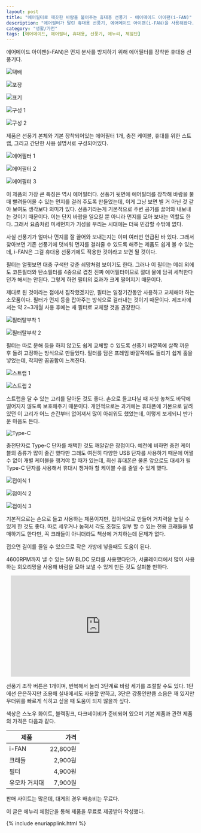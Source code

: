 ```yaml
---
layout: post
title: "에어필터로 깨끗한 바람을 불어주는 휴대용 선풍기 - 에어메이드 아이팬(i-FAN)"
description: "에어필터가 달린 휴대용 선풍기, 에어메이드 아이팬(i-FAN)을 사용해봤다."
category: "생활/가전"
tags: [에어메이드, 에어필터, 휴대용, 선풍기, 에누리, 체험단]
---
```


에어메이드 아이팬(i-FAN)은
먼지 분사를 방지하기 위해 에어필터를 장착한 휴대용 선풍기다.

![택배](https://lh3.googleusercontent.com/iRSr4WL6JllBzbe_g6ZPt1kyREvoHIITC6vSgCmgeK4HuwdNlx540LInj9uyRT2otSKXFLW57K5_SQ=s480)

![포장](https://lh3.googleusercontent.com/-kUWiNWmKTeV5wT2zdS--H1pgkDdWS4S5o9iHD7hXw3bAUXXjVBm4lhLSOKmwSibQmiqQdVyNOT2GQ=s480)

![표기](https://lh3.googleusercontent.com/nYz3Hw8mF-bpIGhzJqckLG9xTE1iEr9c0doUP529pNZLtH8oBNxjraC1k3iaeAfI5zb55m3IDtBTbQ=s480)

![구성 1](https://lh3.googleusercontent.com/hHQBwiFHldriKJwv82oEWP8PdOzhTzaZuYd-cWV2MwmxLP_QtG_fwdc8BNQjdSDRuky_t4ZRPdFGTg=s480)

![구성 2](https://lh3.googleusercontent.com/aWpare3m6FmNrYweqPqfkhIaXUnlgpWFxSV56RJ_1bxnS3-wOe8RfxRD9LdIhmX2X9O2Omaqk0izjA=s480)

제품은 선풍기 본체와
기본 장착되어있는 에어필터 1개,
충전 케이블,
휴대를 위한 스트랩,
그리고 간단한 사용 설명서로 구성되어있다.

![에어필터 1](https://lh3.googleusercontent.com/bwPuy7ArI-neI-tIXOsc6mNY-7GWSlOp_tix7sGZqWxnyHdJeqzmYHWkTx5TvItKjkCA6ti7WHumCQ=s480)

![에어필터 2](https://lh3.googleusercontent.com/mJKzngOE37zDiHettWeVJtBpuwEKC1A0PMSA2p1Uk5HZVi5l2kYgLaBJ-rnmZiefRvrITn7t80JfOA=s480)

![에어필터 3](https://lh3.googleusercontent.com/J412Zh03FxrT0fbpMiLdMbGuB-QlGOE2k7MhrTneIDtgZs9gNYaZc-DscFbFaym23A5wLzhdqBR9xQ=s480)

이 제품의 가장 큰 특징은 역시 에어필터다.
선풍기 뒷면에 에어필터를 장착해
바람을 불 때 빨려들어올 수 있는 먼지를 걸러 주도록 만들었는데,
이게 그냥 보면 별 거 아닌 것 같아 보여도 생각보다 의미가 있다.
선풍기라는게 기본적으로 주변 공기를 끌어와 내보내는 것이기 때문이다.
이는 단지 바랍을 일으킬 뿐 아니라 먼지를 모아 보내는 역할도 한다.
그래서 요즘처럼 미세먼지가 기성을 부리는 시대에는 더욱 민감할 수밖에 없다.

사실 선풍기가 얼마나 먼지를 잘 끌어와 보내는지는 이미 여러번 언급된 바 있다.
그래서 찾아보면 기존 선풍기에 덧씌워 먼지를 걸러줄 수 있도록 해주는 제품도 쉽게 볼 수 있는데,
i-FAN은 그걸 휴대용 선풍기에도 적용한 것이라고 보면 될 것이다.

필터는 얼핏보면 대충 구색만 갖춘 쇠망처럼 보이기도 한다.
그러나 이 필터는 메쉬 외에도 코튼필터와 탄소필터를 4중으로 겹친 진짜 에어필터이므로
절대 물에 담궈 세척한다던가 해서는 안된다.
그렇게 하면 필터의 효과가 크게 떨어지기 때문이다.

제대로 된 것이라는 점에서 짐작했겠지만,
필터는 일정기간동안 사용하고 교체해야 하는 소모품이다.
필터가 먼지 등을 잡아주는 방식으로 걸러내는 것이기 때문이다.
제조사에서는 약 2~3개월 사용 후에는 새 필터로 교체할 것을 권장한다.

![필터탈부착 1](https://lh3.googleusercontent.com/6p34ZY9dFnNkVgZMezalXyTgybmmfv2z5Gzbmi48ksne72ZzmsJDPhd2-8LK9pXMDSJs1uaNjx19HA=s480)

![필터탈부착 2](https://lh3.googleusercontent.com/dApCgwuSCRNZ4J7jA8ZY6WHeUrON3jrYgH76F7z3hmPeFO9epe9UDo-xRvR1W6DpXqRg2v0BITCTPw=s480)

필터는 따로 분해 등을 하지 않고도 쉽게 교체할 수 있도록
선풍기 바깥쪽에 살짝 끼운 후 돌려 고정하는 방식으로 만들었다.
필터를 담은 프레임 바깥쪽에도 돌리기 쉽게 홈을 넣었는데,
작지만 꼼꼼함이 느껴진다.

![스트랩 1](https://lh3.googleusercontent.com/hG168sMFXHO9NbpKp1Y-RfAQpj-5bQuEkOfBAK0aqjSfe2VAkScu1VQGju-RsLe6i3IqAU9Dntg9fQ=s480)

![스트랩 2](https://lh3.googleusercontent.com/89bUEiQEWxRl9FBZ6zU0odF7c23xjYncPsF8KVQhaD8FCHGwbPPo4-bslRzc4hubswGeEseZTJi4NQ=s480)

스트랩을 달 수 있는 고리를 달아둔 것도 좋다.
손으로 들고다닐 때 자칫 놓쳐도 바닥에 떨어지지 않도록 보호해주기 때문이다.
개인적으로는 과거에는 휴대폰에 기본으로 달려있던 이 고리가 어느 순간부터 없어져서 많이 아쉬워도 했었는데,
이렇게 보게되니 반가운 마음도 든다.

![Type-C](https://lh3.googleusercontent.com/WXR8Ga-cUQ0YDDdjQFzfVClcObZ5dUjyZxOqfX6Gk9J5XU6j2uHv8FPAyu1Gsw5E2vtaXI7l5Xlvdw=s480)

충전단자로 Type-C 단자를 채택한 것도 깨알같은 장점이다.
예전에 비하면 충전 케이블의 종류가 많이 줄긴 했다만
그래도 여전히 다양한 USB 단자를 사용하기 때문에
어쩔 수 없이 개별 케이블을 챙겨야 할 때가 있는데,
최신 휴대폰은 물론 앞으로도 대세가 될 Type-C 단자를 사용해서
휴대시 챙겨야 할 케이블 수를 줄일 수 있게 했다.

![접이식 1](https://lh3.googleusercontent.com/KqvUIdeGdP-9SEJhNHskG9DvqFa1hm6aeU3stsQ_kv7wIOXvCo2NecGCAGAUqE5qfwUw-3gpXgHfEA=s480)

![접이식 2](https://lh3.googleusercontent.com/u8kRcRPoPAwNbMksggDPpj9LfqUL2L4ffwVCBgXWYHOUORSfsqRM0MYRsJXhHIua61ScBAUJ3YVfxA=s480)

![접이식 3](https://lh3.googleusercontent.com/MYimGPlQ9VV9PAsF3IdTE6ZOI16PpBu5xDNOXRnTG3RiMElbzlKiPuTgUBHChk2oEAcJCTb4PeE6uA=s480)

기본적으로는 손으로 들고 사용하는 제품이지만,
접이식으로 만들어 거치력을 높일 수 있게 한 것도 좋다.
따로 세우거나 눕혀서 각도 조절도 일부 할 수 있는 전용 크래들을 별매하기도 한다만,
꼭 크래들이 아니더라도 책상에 거치하는데 문제가 없다.

접으면 길이를 줄일 수 있으므로 작은 가방에 넣을때도 도움이 된다.

4600RPM까지 낼 수 있는 5W BLDC 모터를 사용했다던가,
서큘레이터에서 많이 사용하는 회오리망을 사용해 바람을 모아 보낼 수 있게 만든 것도 살펴볼 만하다.

<center><iframe width="480" height="270" src="https://www.youtube.com/embed/EANPxV5J0KA" frameborder="0" allow="accelerometer; autoplay; encrypted-media; gyroscope; picture-in-picture" allowfullscreen></iframe></center>

선풍기 조작 버튼은 1개이며,
반복해서 눌러 3단계로 바람 세기를 조절할 수도 있다.
1단에선 은은하지만 조용해 실내에서도 사용할 만하고,
3단은 강풍인만큼 소음은 꽤 있지만
무더위를 빠르게 식히고 싶을 때 도움이 되지 않을까 싶다.

색상은 스노우 화이트, 블랙핑크, 다크네이비가 준비되어 있으며
기본 제품과 관련 제품의 가격은 다음과 같다.

제품          | 가격
--------------|--------:
i-FAN         | 22,800원
크래들        |  2,900원
필터          |  4,900원
유모차 거치대 |  7,900원

판매 사이트는 많은데, 대게의 경우 배송비는 무료다.



<div class="im im-info">
이 글은 에누리 체험단을 통해 제품을 무료로 제공받아 작성했다.
</div>

{% include enuriapplink.html %}
